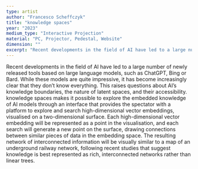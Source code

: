 ```yaml
---
type: artist
author: "Francesco Scheffczyk"
title: "knowledge spaces"
year: "2023"
medium_type: "Interactive Projection"
material: "PC, Projector, Pedestal, Website"
dimension: ""
excerpt: "Recent developments in the field of AI have led to a large number of newly released tools based on large language models, such as ChatGPT, Bing or Bard. While these models are quite impressive, it has become increasingly clear that they don’t know everything. This raises questions about AI’s knowledge boundaries, the nature of latent spaces, and their accessibility.knowledge spaces makes it possible to explore the embedded knowledge of AI models through an interface that provides the spectator with a platform to explore and search high-dimensional vector embeddings, visualised on a two-dimensional surface..."
---
```

Recent developments in the field of AI have led to a large number of newly released tools based on large language models, such as ChatGPT, Bing or Bard. While these models are quite impressive, it has become increasingly clear that they don’t know everything. This raises questions about AI’s knowledge boundaries, the nature of latent spaces, and their accessibility.
knowledge spaces makes it possible to explore the embedded knowledge of AI models through an interface that provides the spectator with a platform to explore and search high-dimensional vector embeddings, visualised on a two-dimensional surface. Each high-dimensional vector embedding will be represented as a point in the visualisation, and each search will generate a new point on the surface, drawing connections between similar pieces of data in the embedding space. The resulting network of interconnected information will be visually similar to a map of an underground railway network, following recent studies that suggest knowledge is best represented as rich, interconnected networks rather than linear trees.
